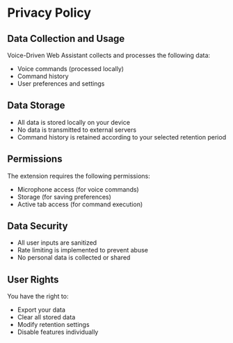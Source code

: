# Privacy Policy

## Data Collection and Usage
Voice-Driven Web Assistant collects and processes the following data:
- Voice commands (processed locally)
- Command history
- User preferences and settings

## Data Storage
- All data is stored locally on your device
- No data is transmitted to external servers
- Command history is retained according to your selected retention period

## Permissions
The extension requires the following permissions:
- Microphone access (for voice commands)
- Storage (for saving preferences)
- Active tab access (for command execution)

## Data Security
- All user inputs are sanitized
- Rate limiting is implemented to prevent abuse
- No personal data is collected or shared

## User Rights
You have the right to:
- Export your data
- Clear all stored data
- Modify retention settings
- Disable features individually